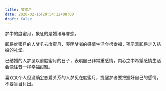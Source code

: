 ```yaml
---
title: 度蜜月
date: 2020-02-15T20:54:12+08:00
draft: false
---
```


梦中的度蜜月，象征的是婚讯与眷恋。

即将度蜜月的人梦见去度蜜月，表明梦者的感情生活会很幸福，预示着即将走入结婚的礼堂。

已结婚的人梦见以前度蜜月的日子，表明自己非常重感情，内心之中希望感情生活会像往昔一样幸福甜蜜。

喜欢某个人但没确定恋爱关系的人梦见在度蜜月，提醒梦者要把握好自己的感情，不要盲目付出。